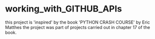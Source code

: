 # working_with_GITHUB_APIs

this project is 'inspired' by the book 'PYTHON CRASH COURSE' by Eric Matthes
the project was part of projects carried out in chapter 17 of the book.
